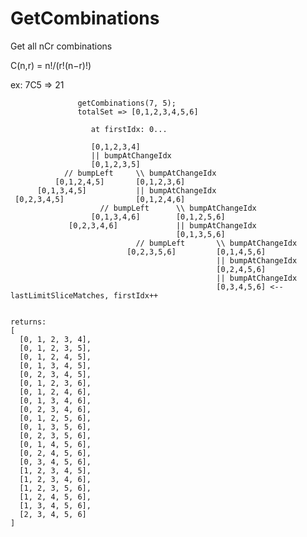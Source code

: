 # GetCombinations
Get all nCr combinations

C(n,r) = n!/(r!(n−r)!)

ex: 7C5 => 21


                   getCombinations(7, 5);
                   totalSet => [0,1,2,3,4,5,6]

                      at firstIdx: 0...

                      [0,1,2,3,4]
                      || bumpAtChangeIdx
                      [0,1,2,3,5]
                // bumpLeft     \\ bumpAtChangeIdx
              [0,1,2,4,5]       [0,1,2,3,6]
          [0,1,3,4,5]           || bumpAtChangeIdx
     [0,2,3,4,5]                [0,1,2,4,6]
                        // bumpLeft      \\ bumpAtChangeIdx
                      [0,1,3,4,6]        [0,1,2,5,6]
                 [0,2,3,4,6]             || bumpAtChangeIdx
                                         [0,1,3,5,6]
                                // bumpLeft       \\ bumpAtChangeIdx
                              [0,2,3,5,6]         [0,1,4,5,6]
                                                  || bumpAtChangeIdx
                                                  [0,2,4,5,6]
                                                  || bumpAtChangeIdx
                                                  [0,3,4,5,6] <-- lastLimitSliceMatches, firstIdx++


    returns:
    [
      [0, 1, 2, 3, 4],
      [0, 1, 2, 3, 5],
      [0, 1, 2, 4, 5],
      [0, 1, 3, 4, 5],
      [0, 2, 3, 4, 5],
      [0, 1, 2, 3, 6],
      [0, 1, 2, 4, 6],
      [0, 1, 3, 4, 6],
      [0, 2, 3, 4, 6],
      [0, 1, 2, 5, 6],
      [0, 1, 3, 5, 6],
      [0, 2, 3, 5, 6],
      [0, 1, 4, 5, 6],
      [0, 2, 4, 5, 6],
      [0, 3, 4, 5, 6],
      [1, 2, 3, 4, 5],
      [1, 2, 3, 4, 6],
      [1, 2, 3, 5, 6],
      [1, 2, 4, 5, 6],
      [1, 3, 4, 5, 6],
      [2, 3, 4, 5, 6]
    ]
